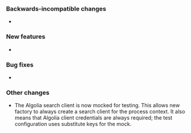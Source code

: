 <!-- Delete the sections that don't apply -->

### Backwards-incompatible changes

-

### New features

-

### Bug fixes

-

### Other changes

- The Algolia search client is now mocked for testing. This allows new factory to always create a search client for the process context. It also means that Algolia client credentials are always required; the test configuration uses substitute keys for the mock.

